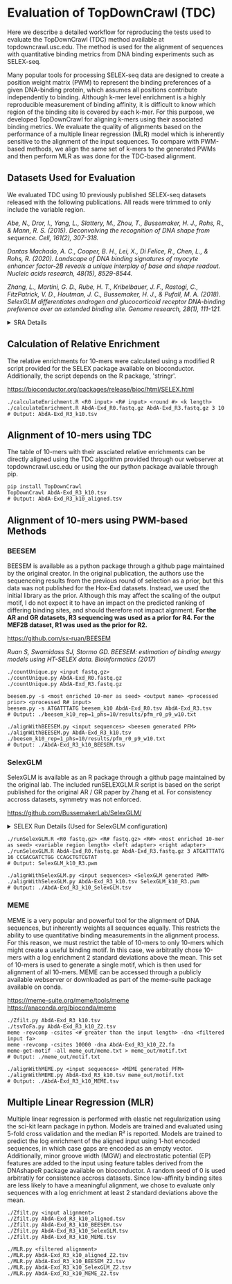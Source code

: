 # Evaluation of TopDownCrawl (TDC)
Here we describe a detailed workflow for reproducing the tests used to evaluate the TopDownCrawl (TDC) method available at topdowncrawl.usc.edu. The method is used for the alignment of sequences with quantitative binding metrics from DNA binding experiments such as SELEX-seq.

Many popular tools for processing SELEX-seq data are designed to create a position weight matrix (PWM) to represent the binding preferences of a given DNA-binding protein, which assumes all positions contribute independently to binding. Although k-mer level enrichment is a highly reproducible measurement of binding affinity, it is difficult to know which region of the binding site is covered by each k-mer. For this purpose, we developed TopDownCrawl for aligning k-mers using their associated binding metrics. We evaluate the quality of alignments based on the performance of a multiple linear regression (MLR) model which is inherently sensitive to the alignment of the input sequences. To compare with PWM-based methods, we align the same set of k-mers to the generated PWMs and then perform MLR as was done for the TDC-based alignment. 

## Datasets Used for Evaluation
We evaluated TDC using 10 previously published SELEX-seq datasets released with the following publications. All reads were trimmed to only include the variable region.

*Abe, N., Dror, I., Yang, L., Slattery, M., Zhou, T., Bussemaker, H. J., Rohs, R., & Mann, R. S. (2015). Deconvolving the recognition of DNA shape from sequence. Cell, 161(2), 307-318.*

*Dantas Machado, A. C., Cooper, B. H., Lei, X., Di Felice, R., Chen, L., & Rohs, R. (2020). Landscape of DNA binding signatures of myocyte enhancer factor-2B reveals a unique interplay of base and shape readout. Nucleic acids research, 48(15), 8529-8544.*

*Zhang, L., Martini, G. D., Rube, H. T., Kribelbauer, J. F., Rastogi, C., FitzPatrick, V. D., Houtman, J. C., Bussemaker, H. J., & Pufall, M. A. (2018). SelexGLM differentiates androgen and glucocorticoid receptor DNA-binding preference over an extended binding site. Genome research, 28(1), 111-121.*

<details><summary style="font-size:14px">SRA Details</summary>

| SRA | Renamed File |
| --- | --- |
| SRR5340724 | AR_R0.fastq.gz |
| SRR5340730 | AR_R3.fastq.gz |
| SRR5340729 | AR_R4.fastq.gz |
| SRR5340724 | GR_R0.fastq.gz |
| SRR5340721 | GR_R3.fastq.gz |
| SRR5340720 | GR_R4.fastq.gz |
| SRR7450249 | MEF2B_R0.fastq.gz |
| SRR7450250 | MEF2B_R1.fastq.gz |
| SRR7450251 | MEF2B_R2.fastq.gz |
| SRR1765757 | AbdA-Exd_R0.fastq.gz |
| SRR1765754 | AbdA-Exd_R3.fastq.gz |
| SRR1765757 | Dfd-Exd_R0.fastq.gz |
| SRR1765752 | Dfd-Exd_R3.fastq.gz |
| SRR1765757 | Lab-Exd_R0.fastq.gz |
| SRR1765751 | Lab-Exd_R3.fastq.gz |
| SRR1765759 | PbFl-Exd_R0.fastq.gz |
| SRR1765746 | PbFl-Exd_R3.fastq.gz |
| SRR1765756 | Scr-Exd_R0.fastq.gz |
| SRR1765733 | Scr-Exd_R3.fastq.gz |
| SRR1765756 | UbxIa-Exd_R0.fastq.gz |
| SRR1765750 | UbxIa-Exd_R3.fastq.gz |
| SRR1765757 | UbxIVa-Exd_R0.fastq.gz |
| SRR1765753 | UbxIVa-Exd_R3.fastq.gz |
</details>

## Calculation of Relative Enrichment
The relative enrichments for 10-mers were calculated using a modified R script provided for the SELEX package available on bioconductor. Additionally, the script depends on the R package, 'stringr'.

https://bioconductor.org/packages/release/bioc/html/SELEX.html

```
./calculateEnrichment.R <R0 input> <R# input> <round #> <k length>
./calculateEnrichment.R AbdA-Exd_R0.fastq.gz AbdA-Exd_R3.fastq.gz 3 10
# Output: AbdA-Exd_R3_k10.tsv
```

## Alignment of 10-mers using TDC
The table of 10-mers with their assciated relative enrichments can be directly aligned using the TDC algorithm provided through our webserver at topdowncrawl.usc.edu or using the our python package available through pip.

```
pip install TopDownCrawl
TopDownCrawl AbdA-Exd_R3_k10.tsv
# Output: AbdA-Exd_R3_k10_aligned.tsv
```

## Alignment of 10-mers using PWM-based Methods

### BEESEM
BEESEM is available as a python package through a github page maintained by the original creator. In the original publication, the authors use the sequenceing results from the previous round of selection as a prior, but this data was not published for the Hox-Exd datasets. Instead, we used the initial library as the prior. Although this may affect the scaling of the output motif, I do not expect it to have an impact on the predicted ranking of differing binding sites, and should therefore not impact algnment. **For the AR and GR datasets, R3 sequencing was used as a prior for R4. For the MEF2B dataset, R1 was used as the prior for R2.** 

https://github.com/sx-ruan/BEESEM

*Ruan S, Swamidass SJ, Stormo GD. BEESEM: estimation of binding energy models using HT-SELEX data. Bioinformatics (2017)*

```
./countUnique.py <input fastq.gz>
./countUnique.py AbdA-Exd_R0.fastq.gz
./countUnique.py AbdA-Exd_R3.fastq.gz

beesem.py -s <most enriched 10-mer as seed> <output name> <processed prior> <processed R# input>
beesem.py -s ATGATTTATG beesem_k10 AbdA-Exd_R0.tsv AbdA-Exd_R3.tsv
# Output: ./beesem_k10_rep=1_phs=10/results/pfm_r0_p9_w10.txt

./alignWithBEESEM.py <input sequences> <beesem generated PFM>
./alignWithBEESEM.py AbdA-Exd_R3_k10.tsv ./beesem_k10_rep=1_phs=10/results/pfm_r0_p9_w10.txt
# Output: ./AbdA-Exd_R3_k10_BEESEM.tsv
``` 

### SelexGLM
SelexGLM is available as an R package through a github page maintained by the original lab. The included runSELEXGLM.R script is based on the script published for the original AR / GR paper by Zhang et al. For consistency accross datasets, symmetry was not enforced. 

https://github.com/BussemakerLab/SelexGLM/

<details><summary style="font-size:14px">SELEX Run Details (Used for SelexGLM configuration)</summary>

```
# Hox-Exd
varLen = 16
leftFixed = "CCGACGATCTGG"
rightFixed = "CCAGCTGTCGTAT"

# AR / GR
varLen = 23
leftFixed = "GTTCAGAGTTCTACAGTCCGACGATC"
rightFixed = "TGGAATTCTCGGGTGCCAAGG"

# MEF2B
varLen = 16
leftFixed = "GAGTTCTACAGTCCGACGATCCGC"
rightFixed = "CCTGGAATTCTCGGGTGCCA"
```
</details>

```
./runSelexGLM.R <R0 fastq.gz> <R# fastq.gz> <R#> <most enriched 10-mer as seed> <variable region length> <left adapter> <right adapter>
./runSelexGLM.R AbdA-Exd_R0.fastq.gz AbdA-Exd_R3.fastq.gz 3 ATGATTTATG 16 CCGACGATCTGG CCAGCTGTCGTAT
# Output: SelexGLM_k10_R3.pwm

./alignWithSelexGLM.py <input sequences> <SelexGLM generated PWM>
./alignWithSelexGLM.py AbdA-Exd_R3_k10.tsv SelexGLM_k10_R3.pwm
# Output: ./AbdA-Exd_R3_k10_SelexGLM.tsv

```

### MEME
MEME is a very popular and powerful tool for the alignment of DNA sequences, but inherently weights all sequences equally. This restricts the ability to use quantitative binding measurements in the alignment process. For this reason, we must restrict the table of 10-mers to only 10-mers which might create a useful binding motif. In this case, we arbitratily chose 10-mers with a log enrichment 2 standard deviations above the mean. This set of 10-mers is used to generate a single motif, which is then used for alignment of all 10-mers. MEME can be accessed through a publicly available webserver or downloaded as part of the meme-suite package available on conda. 

https://meme-suite.org/meme/tools/meme
https://anaconda.org/bioconda/meme

```
./Zfilt.py AbdA-Exd_R3_k10.tsv
./tsvToFa.py AbdA-Exd_R3_k10_Z2.tsv
meme -revcomp -csites <# greater than the input length> -dna <filtered input fa>
meme -revcomp -csites 10000 -dna AbdA-Exd_R3_k10_Z2.fa 
meme-get-motif -all meme_out/meme.txt > meme_out/motif.txt
# Output: ./meme_out/motif.txt

./alignWithMEME.py <input sequences> <MEME generated PFM>
./alignWithMEME.py AbdA-Exd_R3_k10.tsv meme_out/motif.txt
# Output: ./AbdA-Exd_R3_k10_MEME.tsv
```

## Multiple Linear Regression (MLR)
Multiple linear regression is performed with elastic net regularization using the sci-kit learn package in python. Models are trained and evaluated using 5-fold cross validation and the median R² is reported. Models are trained to predict the log enrichment of the aligned input using 1-hot encoded sequences, in which case gaps are encoded as an empty vector. Additionally, minor groove width (MGW) and electrostatic potential (EP) features are added to the input using feature tables derived from the DNAshapeR package available on bioconductor. A random seed of 0 is used arbitratily for consistence accross datasets. Since low-affinity binding sites are less likely to have a meaningful alignment, we chose to evaluate only sequences with a log enrichment at least 2 standard deviations above the mean. 

```
./Zfilt.py <input alignment>
./Zfilt.py AbdA-Exd_R3_k10_aligned.tsv
./Zfilt.py AbdA-Exd_R3_k10_BEESEM.tsv
./Zfilt.py AbdA-Exd_R3_k10_SelexGLM.tsv
./Zfilt.py AbdA-Exd_R3_k10_MEME.tsv

./MLR.py <filtered alignment>
./MLR.py AbdA-Exd_R3_k10_aligned_Z2.tsv
./MLR.py AbdA-Exd_R3_k10_BEESEM_Z2.tsv
./MLR.py AbdA-Exd_R3_k10_SelexGLM_Z2.tsv
./MLR.py AbdA-Exd_R3_k10_MEME_Z2.tsv
```